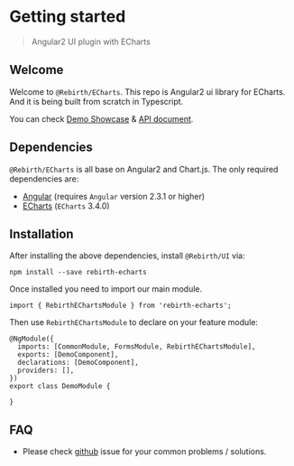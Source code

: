 # Getting started 

> Angular2 UI plugin with ECharts

## Welcome

Welcome to `@Rebirth/ECharts`. This repo is Angular2 ui library for ECharts. And it is being built from scratch in Typescript.

You can check [Demo Showcase](/rebirth-chart) & [API document](/rebirth-chart/compodocs/overview.html).


## Dependencies

`@Rebirth/ECharts` is all base on Angular2 and Chart.js.
The only required dependencies are:

* [Angular](https://angular.io/) (requires `Angular` version 2.3.1 or higher)
* [ECharts](http://echarts.baidu.com/index.html) (`ECharts` 3.4.0)



## Installation

After installing the above dependencies, install `@Rebirth/UI` via: 
  
    npm install --save rebirth-echarts
  
Once installed you need to import our main module.

    import { RebirthEChartsModule } from 'rebirth-echarts';
  
Then use `RebirthEChartsModule` to declare on your feature module:

    @NgModule({
      imports: [CommonModule, FormsModule, RebirthEChartsModule],
      exports: [DemoComponent],
      declarations: [DemoComponent],
      providers: [],
    })
    export class DemoModule {
    
    }

## FAQ


* Please check [github](https://github.com/greengerong/rebirth-echarts/issues) issue for your common problems / solutions.
